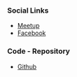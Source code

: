  
### Social Links

* [Meetup](https://www.meetup.com/owasp-greece-meetup-group/)
* [Facebook](https://www.facebook.com/OwaspGreece/)


### Code - Repository

* [Github](https://github.com/OWASP/www-chapter-greece)

